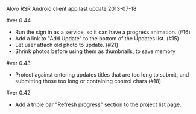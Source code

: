 Akvo RSR Android client app 
last update 2013-07-18



#ver 0.44
* Run the sign in as a service, so it can have a progress animation. (#16)
* Add a link to "Add Update" to the bottom of the Updates list. (#15)
* Let user attach old photo to update. (#21)
* Shrink photos before using them as thumbnails, to save memory

#ver 0.43
* Protect against entering updates titles that are too long to submit, and submitting those too long or containing control chars (#18)

#ver 0.42
* Add a triple bar "Refresh progress" section to the project list page.
